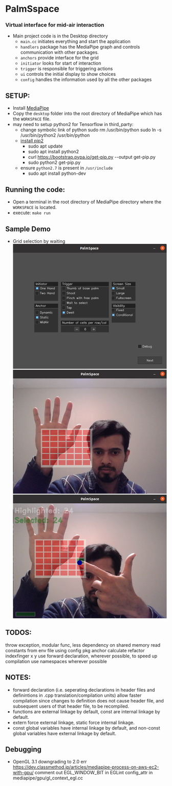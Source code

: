 # PalmSspace
### Virtual interface for mid-air interaction
- Main project code is in the Desktop directory
  - `main.cc` initiates everything and start the application
  - `handlers` package has the MediaPipe graph and controls communication with other packages.
  - `anchors` provide interface for the grid
  - `initiator` looks for start of interaction
  - `trigger` is responsible for triggering actions
  - `ui` controls the initial display to show choices
  - `config` handles the information used by all the other packages
  
## SETUP:
- Install [MediaPipe](https://mediapipe.dev/)
- Copy the `desktop` folder into the root directory of MediaPipe which has the `WORKSPACE` file.
- may need to setup python2 for Tensorflow in third_party:
  - change symbolic link of python
    sudo rm /usr/bin/python
    sudo ln -s /usr/bin/python2 /usr/bin/python
  - [install pip2](https://linuxize.com/post/how-to-install-pip-on-ubuntu-20.04)
      - sudo apt update 
      - sudo apt install python2
      - curl https://bootstrap.pypa.io/get-pip.py --output get-pip.py
      - sudo python2 get-pip.py
  - ensure `python2.7` is present in `/usr/include`
    - sudo apt install python-dev


## Running the code:
- Open a terminal in the root directory of MediaPipe directory where the `WORKSPACE` is located.
- execute:
`make run`

## Sample Demo
- Grid selection by waiting
![image](demos/1.png)
![image](demos/2.png)
![image](demos/3.png)

## TODOS:
throw exception, modular func, less dependency on shared memory
read constants from env file using config pkg
anchor calculate refactor indexfinger x y
use forward declaration, wherever possible, to speed up compilation
use namespaces wherever possible

## NOTES:
- forward declaration (i.e. seperating declarations in header files and definintions in .cpp translation/compilation units) 
  allow faster compilation since changes to definition does not cause header file, and subsequent users of that header file, to be recompiled.
- functions are external linkage by default, const are internal linkage by default.
- extern force external linkage, static force internal linkage.
- const global variables have internal linkage by default, and non-const global variables have external linkage by default.


## Debugging
- OpenGL 3.1 downgrading to 2.0 err
https://dev.classmethod.jp/articles/mediapipe-process-on-aws-ec2-with-gpu/
comment out EGL_WINDOW_BIT in EGLint config_attr in mediapipe/gpu/gl_context_egl.cc
